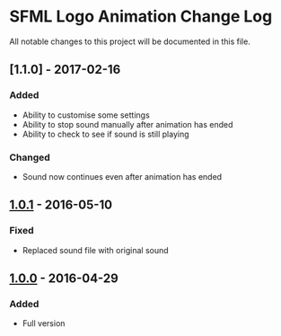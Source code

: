 # SFML Logo Animation Change Log
All notable changes to this project will be documented in this file.

## [1.1.0] - 2017-02-16
### Added
- Ability to customise some settings
- Ability to stop sound manually after animation has ended
- Ability to check to see if sound is still playing

### Changed
- Sound now continues even after animation has ended

## [1.0.1] - 2016-05-10
### Fixed
- Replaced sound file with original sound

## [1.0.0] - 2016-04-29
### Added
- Full version

[1.0.1]: https://github.com/Hapaxia/SfmlLogoAnimation/commit/79f17041b47b34131ec07d1643a2c561b90fa401
[1.0.0]: https://github.com/Hapaxia/SfmlLogoAnimation/commit/262243ce08dd36b191459f51acaaf58169a85648
